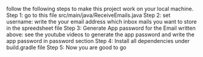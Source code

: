 follow the following steps to make this project work on your local machine.
Step 1: go to this file src/main/java/ReceiveEmails.java
Step 2: set username: write the your email address which inbox mails you want to store in the spreedsheet file
Step 3: Generate App password for the Email written above: see the youtube videos to generate the app password and write the app password in password section
Step 4: Install all dependencies under build.gradle file 
Step 5: Now you are good to go
